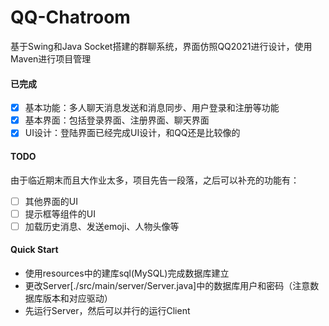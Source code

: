 # QQ-Chatroom

基于Swing和Java Socket搭建的群聊系统，界面仿照QQ2021进行设计，使用Maven进行项目管理

#### 已完成

- [x] 基本功能：多人聊天消息发送和消息同步、用户登录和注册等功能
- [x] 基本界面：包括登录界面、注册界面、聊天界面
- [x] UI设计：登陆界面已经完成UI设计，和QQ还是比较像的

#### TODO

由于临近期末而且大作业太多，项目先告一段落，之后可以补充的功能有：

- [ ] 其他界面的UI
- [ ] 提示框等组件的UI
- [ ] 加载历史消息、发送emoji、人物头像等

#### Quick Start

- 使用resources中的建库sql(MySQL)完成数据库建立
- 更改Server[./src/main/server/Server.java]中的数据库用户和密码（注意数据库版本和对应驱动）
- 先运行Server，然后可以并行的运行Client

